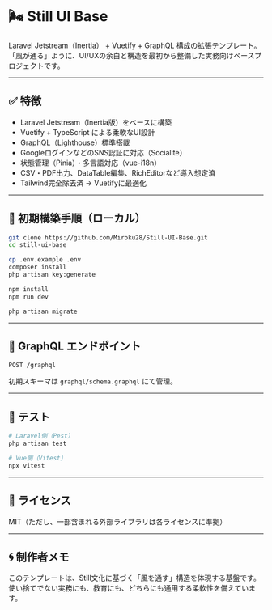 # 🌬️ Still UI Base

Laravel Jetstream（Inertia） + Vuetify + GraphQL 構成の拡張テンプレート。
「風が通る」ように、UI/UXの余白と構造を最初から整備した実務向けベースプロジェクトです。

---

## ✅ 特徴

* Laravel Jetstream（Inertia版）をベースに構築
* Vuetify + TypeScript による柔軟なUI設計
* GraphQL（Lighthouse）標準搭載
* GoogleログインなどのSNS認証に対応（Socialite）
* 状態管理（Pinia）・多言語対応（vue-i18n）
* CSV・PDF出力、DataTable編集、RichEditorなど導入想定済
* Tailwind完全除去済 → Vuetifyに最適化

---

## 🔧 初期構築手順（ローカル）

```bash
git clone https://github.com/Miroku28/Still-UI-Base.git
cd still-ui-base

cp .env.example .env
composer install
php artisan key:generate

npm install
npm run dev

php artisan migrate
```

---

## 📡 GraphQL エンドポイント

```
POST /graphql
```

初期スキーマは `graphql/schema.graphql` にて管理。

---

## 🧪 テスト

```bash
# Laravel側（Pest）
php artisan test

# Vue側（Vitest）
npx vitest
```

---

## 🔖 ライセンス

MIT（ただし、一部含まれる外部ライブラリは各ライセンスに準拠）

---

## 🌀 制作者メモ

このテンプレートは、Still文化に基づく「風を通す」構造を体現する基盤です。
使い捨てでない実務にも、教育にも、どちらにも通用する柔軟性を備えています。

